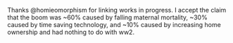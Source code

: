 Thanks @homieomorphism for linking works in progress. I accept the claim that the boom was ~60% caused by falling maternal mortality, ~30% caused by time saving technology, and ~10% caused by increasing home ownership and had nothing to do with ww2.

